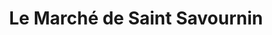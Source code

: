 ---
title: "Le Marché de Saint Savournin"
url: /saint-savournin/le-marche-de-saint-savournin/
shop: légumes
---